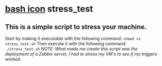 # [bash icon](https://i.ibb.co/sC66nry/68747470733a2f2f63646e2e7261776769742e636f6d2f6f64622f6f6666696369616c2d626173682d6c6f676f2f6d617374.png) stress_test
## This is a simple script to stress your machine.
Start by making it executable with the following command:
`chmod +x stress_test.sh`
Then execute it with the following command:
`./stress_test.sh`
_NOTE: What made me create this script was the deployment of a Zabbix server, I had to stress my VM's to see if my triggers worked._
